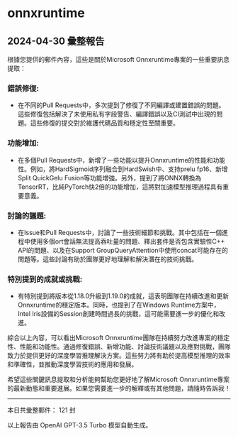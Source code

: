 # onnxruntime

## 2024-04-30 彙整報告

根據您提供的郵件內容，這些是關於Microsoft Onnxruntime專案的一些重要訊息提取：



### 錯誤修復:

- 在不同的Pull Requests中，多次提到了修復了不同編譯或建置錯誤的問題。這些修復包括解決了未使用私有字段警告、編譯錯誤以及CI測試中出現的問題。這些修復的提交對於維護代碼品質和穩定性至關重要。



### 功能增加:

- 在多個Pull Requests中，新增了一些功能以提升Onnxruntime的性能和功能性。例如，將HardSigmoid序列融合到HardSwish中、支持prelu fp16、新增Split QuickGelu Fusion等功能增強。另外，提到了將ONNX轉換為TensorRT，比純PyTorch快2倍的功能增加，這將對加速模型推理過程具有重要意義。



### 討論的議題:

- 在Issue和Pull Requests中，討論了一些技術細節和挑戰。其中包括在一個進程中使用多個ort會話無法提高吞吐量的問題、釋出套件是否包含實驗性C++ API的問題、以及在Support GroupQueryAttention中使用concat可能存在的問題等。這些討論有助於團隊更好地理解和解決潛在的技術挑戰。



### 特別提到的成就或挑戰:

- 有特別提到將版本從1.18.0升級到1.19.0的成就，這表明團隊在持續改進和更新Onnxruntime的穩定版本。同時，也提到了在Windows Runtime方案中，Intel Iris設備的Session創建時間過長的挑戰，這可能需要進一步的優化和改進。



綜合以上內容，可以看出Microsoft Onnxruntime團隊在持續努力改進專案的穩定性、性能和功能性。通過修復錯誤、新增功能、討論技術議題以及應對挑戰，團隊致力於提供更好的深度學習推理解決方案。這些努力將有助於提高模型推理的效率和準確性，並推動深度學習技術的應用和發展。



希望這些關鍵訊息提取和分析能夠幫助您更好地了解Microsoft Onnxruntime專案的最新動態和重要進展。如果您需要進一步的解釋或有其他問題，請隨時告訴我！



---



本日共彙整郵件： 121 封



以上報告由 OpenAI GPT-3.5 Turbo 模型自動生成。